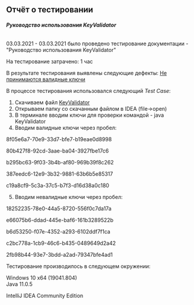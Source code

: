 ## Отчёт о тестировании

###### **Руководство использования KeyValidator**

03.03.2021 - 03.03.2021 было проведено тестирование документации - "Руководство использования KeyValidator"

На тестирование затрачено: 1 час

В результате тестирования  выявлены следующие дефекты: 
[Не принимаются валидные ключи](https://github.com/eaasy0/KeyValidator-1.1-HW/issues/1)





В процессе тестирования использовался следующий _Test Case_:
1. Скачиваем файл [KeyValidator](https://github.com/netology-code/javaqa-homeworks/blob/master/intro/artifacts/KeyValidator.class)
2. Открываем папку со скачанным файлом в IDEA (file->open)
3. В терминале вводим ключи для проверки командой - java KeyValidator
4. Вводим валидные ключи через пробел:
   
8f05e6a7-70e9-33d7-bfe7-b19eae0d8998

80b427f8-92cd-3aae-ba04-3927fbe17c6

b295bc63-9f03-3b4b-af80-969b39f8c262

387eedc6-12e9-3b32-9881-63b6b5e85317

c19a8cf9-5c3a-37c5-b7f3-d16d38a0c180

5. Вводим невалидные ключи через пробел:
   
18252235-78e0-44a5-8720-556f0c7da17a
   
e66075b6-ddad-445e-baf6-161b3289522b
   
b6d53250-f07e-4352-a293-6102ddf7f1ca
   
c2bc778a-1cb9-46c6-b435-0489649d2a42
   
2fb98b44-93e7-3bdd-a2ad-79347bfe4ad1


Тестирование производилось в следующем окружении:

Windows 10 x64 (19041.804)  
Java 11.0.5

IntelliJ IDEA Community Edition

